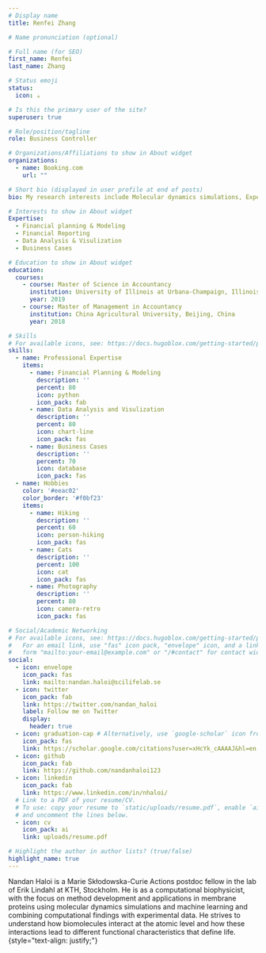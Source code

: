 ```yaml
---
# Display name
title: Renfei Zhang

# Name pronunciation (optional)

# Full name (for SEO)
first_name: Renfei
last_name: Zhang

# Status emoji
status: 
  icon: ☕

# Is this the primary user of the site?
superuser: true

# Role/position/tagline
role: Business Controller

# Organizations/Affiliations to show in About widget
organizations:
  - name: Booking.com
    url: ""

# Short bio (displayed in user profile at end of posts)
bio: My research interests include Molecular dynamics simulations, Experimental data-driven modeling, Ion channels and Ligand-protein interactions.

# Interests to show in About widget
Expertise:
  - Financial planning & Modeling
  - Financial Reporting
  - Data Analysis & Visulization
  - Business Cases

# Education to show in About widget
education:
  courses:
    - course: Master of Science in Accountancy
      institution: University of Illinois at Urbana-Champaign, Illinois, USA
      year: 2019
    - course: Master of Management in Accountancy
      institution: China Agricultural University, Beijing, China
      year: 2018

# Skills
# For available icons, see: https://docs.hugoblox.com/getting-started/page-builder/#icons
skills:
  - name: Professional Expertise
    items:
      - name: Financial Planning & Modeling
        description: ''
        percent: 80
        icon: python
        icon_pack: fab
      - name: Data Analysis and Visulization
        description: ''
        percent: 80
        icon: chart-line
        icon_pack: fas
      - name: Business Cases
        description: ''
        percent: 70
        icon: database
        icon_pack: fas
  - name: Hobbies
    color: '#eeac02'
    color_border: '#f0bf23'
    items:
      - name: Hiking
        description: ''
        percent: 60
        icon: person-hiking
        icon_pack: fas
      - name: Cats
        description: ''
        percent: 100
        icon: cat
        icon_pack: fas
      - name: Photography
        description: ''
        percent: 80
        icon: camera-retro
        icon_pack: fas

# Social/Academic Networking
# For available icons, see: https://docs.hugoblox.com/getting-started/page-builder/#icons
#   For an email link, use "fas" icon pack, "envelope" icon, and a link in the
#   form "mailto:your-email@example.com" or "/#contact" for contact widget.
social:
  - icon: envelope
    icon_pack: fas
    link: mailto:nandan.haloi@scilifelab.se
  - icon: twitter
    icon_pack: fab
    link: https://twitter.com/nandan_haloi
    label: Follow me on Twitter
    display:
      header: true
  - icon: graduation-cap # Alternatively, use `google-scholar` icon from `ai` icon pack
    icon_pack: fas
    link: https://scholar.google.com/citations?user=xHcYk_cAAAAJ&hl=en
  - icon: github
    icon_pack: fab
    link: https://github.com/nandanhaloi123
  - icon: linkedin
    icon_pack: fab
    link: https://www.linkedin.com/in/nhaloi/
  # Link to a PDF of your resume/CV.
  # To use: copy your resume to `static/uploads/resume.pdf`, enable `ai` icons in `params.yaml`,
  # and uncomment the lines below.
  - icon: cv
    icon_pack: ai
    link: uploads/resume.pdf

# Highlight the author in author lists? (true/false)
highlight_name: true
---
```


Nandan Haloi is a Marie Skłodowska-Curie Actions postdoc fellow in the lab of Erik Lindahl at KTH, Stockholm. He is as a computational biophysicist, with the focus on method development and applications in membrane proteins using molecular dynamics simulations and machine learning and combining computational findings with experimental data. He strives to understand how biomolecules interact at the atomic level and how these interactions lead to different functional characteristics that define life. 
{style="text-align: justify;"}
